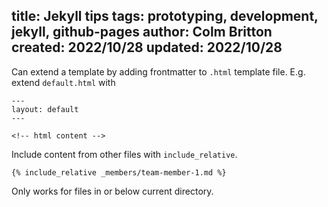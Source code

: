 title: Jekyll tips
tags: prototyping, development, jekyll, github-pages
author: Colm Britton
created: 2022/10/28
updated: 2022/10/28
--------------------

Can extend a template by adding frontmatter to `.html` template file. E.g. extend `default.html` with

```
---
layout: default
---

<!-- html content -->
```

Include content from other files with `include_relative`.

```
{% include_relative _members/team-member-1.md %}
```

Only works for files in or below current directory.
